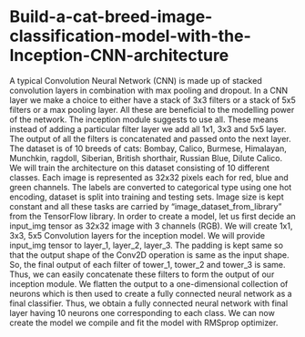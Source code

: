# Build-a-cat-breed-image-classification-model-with-the-Inception-CNN-architecture
  A typical Convolution Neural Network (CNN) is made up of stacked convolution layers in combination with max pooling and dropout. In a CNN layer we make a choice to either have a stack of 3x3 filters or a stack of 5x5 filters or a max pooling layer. All these are beneficial to the modelling power of the network. The inception module suggests to use all. These means instead of adding a particular filter layer we add all 1x1, 3x3 and 5x5 layer. The output of all the filters is concatenated and passed onto the next layer. The dataset is of 10 breeds of cats: Bombay, Calico, Burmese, Himalayan, Munchkin, ragdoll, Siberian, British shorthair, Russian Blue, Dilute Calico.  We will train the architecture on this dataset consisting of 10 different classes.  Each image is represented as 32x32 pixels each for red, blue and green channels. The labels are converted to categorical type using one hot encoding, dataset is split into training and testing sets. Image size is kept constant and all these tasks are carried by “image_dataset_from_library” from the TensorFlow library.  In order to create a model, let us first decide an input_img tensor as 32x32 image with 3 channels (RGB). We will create 1x1, 3x3, 5x5 Convolution layers for the inception model. We will provide input_img tensor to layer_1, layer_2, layer_3.  The padding is kept same so that the output shape of the Conv2D operation is same as the input shape. So, the final output of each filter of tower_1, tower_2 and tower_3 is same. Thus, we can easily concatenate these filters to form the output of our inception module. We flatten the output to a one-dimensional collection of neurons which is then used to create a fully connected neural network as a final classifier.  Thus, we obtain a fully connected neural network with final layer having 10 neurons one corresponding to each class. We can now create the model we compile and fit the model with RMSprop optimizer.  
